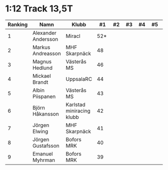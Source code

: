 # 1:12 Track 13,5T

| Ranking | Namn                | Klubb                     |  #1 |  #2 |  #3 |  #4 |  #5 | Final | Tot |
| ------- | ------------------- | ------------------------- | --- | --- | --- | --- | --- | ----- | --- |
| 1       | Alexander Andersson | Miracl                    | 52* |     |     |     |     |       | 52  |
| 2       | Markus Andreasson   | MHF Skarpnäck             | 48  |     |     |     |     |       | 48  |
| 3       | Magnus Hedlund      | Västerås MS               | 46  |     |     |     |     |       | 46  |
| 4       | Mickael Brandt      | UppsalaRC                 | 44  |     |     |     |     |       | 44  |
| 5       | Albin Piispanen     | Västerås MS               | 43  |     |     |     |     |       | 43  |
| 6       | Björn Håkansson     | Karlstad miniracing klubb | 42  |     |     |     |     |       | 42  |
| 7       | Jörgen Elwing       | MHF Skarpnäck             | 41  |     |     |     |     |       | 41  |
| 8       | Jörgen Gustafsson   | Bofors MRK                | 40  |     |     |     |     |       | 40  |
| 9       | Emanuel Myhrman     | Bofors MRK                | 39  |     |     |     |     |       | 39  |
